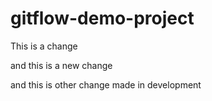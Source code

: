 # gitflow-demo-project

This is a change

and this is a new change

and this is other change made in development